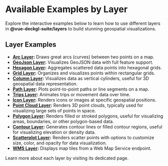 # Available Examples by Layer

Explore the interactive examples below to learn how to use different layers in **@vue-deckgl-suite/layers** to build stunning geospatial visualizations.

## Layer Examples

- **[Arc Layer](/examples/arc-layer/):** Draws great arcs (curves) between two points on a map.
- **[GeoJson Layer](/examples/geojson-layer/):** Visualizes GeoJSON data with full feature support.
- **[Hexagon Layer](/examples/hexagon-layer/):** Aggregates scattered data points into hexagonal grids.
- **[Grid Layer](/examples/grid-layer/):** Organizes and visualizes points within rectangular grids.
- **[Column Layer](/examples/column-layer/):** Visualizes data as vertical cylinders, useful for 3D geospatial data
  representation.
- **[Path Layer](/examples/path-layer/):** Plots point-to-point paths or line segments on a map.
- **[Trips Layer](/examples/trips-layer/):** Animates trips or movement data over time.
- **[Icon Layer](/examples/icon-layer/):** Renders icons or images at specific geospatial positions.
- **[Point Cloud Layer](/examples/point-cloud-layer/):** Renders 3D point clouds, typically used for visualizing large
  sets of points in space.
- **[Polygon Layer](/examples/polygon-layer/):** Renders filled or stroked polygons, useful for visualizing areas,
   boundaries, or other polygon-based data.
- **[Contour Layer](/examples/contour-layer/):** Generates contour lines or filled contour regions, useful for visualizing
    elevation or density data.
- **[Scatterplot Layer](/examples/scatterplot-layer/):** Renders scatter points with options to customize size, color, and
  opacity for data visualization.
- **[WMS Layer](/examples/wms-layer/):** Displays map tiles from a Web Map Service endpoint.

Learn more about each layer by visiting its dedicated page.

